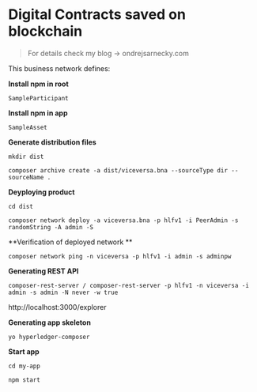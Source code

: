 # Digital Contracts saved on blockchain 

> For details check my blog -> ondrejsarnecky.com

This business network defines:

**Install npm in root**

`SampleParticipant`


**Install npm in app**

`SampleAsset`


**Generate distribution files**

`mkdir dist`

`composer archive create -a dist/viceversa.bna --sourceType dir --sourceName .`


**Deyploying product**

`cd dist`

`composer network deploy -a viceversa.bna -p hlfv1 -i PeerAdmin -s randomString -A admin -S`


**Verification of deployed network **

`composer network ping -n viceversa -p hlfv1 -i admin -s adminpw`


**Generating REST API**

`composer-rest-server / composer-rest-server -p hlfv1 -n viceversa -i admin -s admin -N never -w true`

http://localhost:3000/explorer


**Generating app skeleton**

`yo hyperledger-composer`


**Start app**

`cd my-app`

`npm start`

